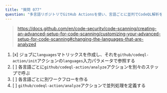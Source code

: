 ```yaml
---
title: "質問 077"
question: "多言語リポジトリでGitHub Actionsを使い、言語ごとに並列でCodeQL解析を実行する最も簡単な方法は？"
---
```


> https://docs.github.com/en/code-security/code-scanning/creating-an-advanced-setup-for-code-scanning/customizing-your-advanced-setup-for-code-scanning#changing-the-languages-that-are-analyzed
1. [x] ジョブに`languages`マトリックスを作成し、それを`github/codeql-action/init`アクションの`languages`入力パラメータで参照する
1. [ ] 各言語ごとに`github/codeql-action/analyze`アクションを別々のステップで呼ぶ
1. [ ] 各言語ごとに別ワークフローを作る
1. [ ] `github/codeql-action/analyze`アクションで並列処理を定義する